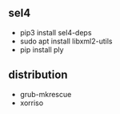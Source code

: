 ## sel4
* pip3 install sel4-deps
* sudo apt install libxml2-utils
* pip install ply

## distribution
* grub-mkrescue
* xorriso
